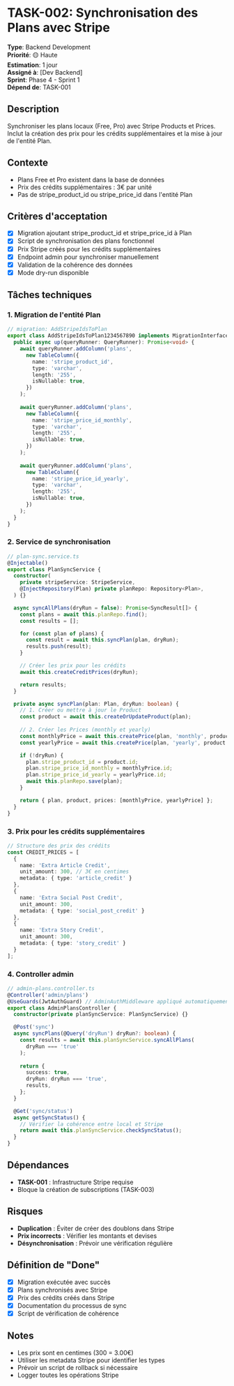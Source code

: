 # TASK-002: Synchronisation des Plans avec Stripe

**Type**: Backend Development  
**Priorité**: 🟡 Haute  
**Estimation**: 1 jour  
**Assigné à**: [Dev Backend]  
**Sprint**: Phase 4 - Sprint 1  
**Dépend de**: TASK-001  

## Description

Synchroniser les plans locaux (Free, Pro) avec Stripe Products et Prices. Inclut la création des prix pour les crédits supplémentaires et la mise à jour de l'entité Plan.

## Contexte

- Plans Free et Pro existent dans la base de données
- Prix des crédits supplémentaires : 3€ par unité
- Pas de stripe_product_id ou stripe_price_id dans l'entité Plan

## Critères d'acceptation

- [x] Migration ajoutant stripe_product_id et stripe_price_id à Plan
- [x] Script de synchronisation des plans fonctionnel
- [x] Prix Stripe créés pour les crédits supplémentaires
- [x] Endpoint admin pour synchroniser manuellement
- [x] Validation de la cohérence des données
- [x] Mode dry-run disponible

## Tâches techniques

### 1. Migration de l'entité Plan
```typescript
// migration: AddStripeIdsToPlan
export class AddStripeIdsToPlan1234567890 implements MigrationInterface {
  public async up(queryRunner: QueryRunner): Promise<void> {
    await queryRunner.addColumn('plans', 
      new TableColumn({
        name: 'stripe_product_id',
        type: 'varchar',
        length: '255',
        isNullable: true,
      })
    );
    
    await queryRunner.addColumn('plans',
      new TableColumn({
        name: 'stripe_price_id_monthly',
        type: 'varchar',
        length: '255',
        isNullable: true,
      })
    );
    
    await queryRunner.addColumn('plans',
      new TableColumn({
        name: 'stripe_price_id_yearly',
        type: 'varchar',
        length: '255',
        isNullable: true,
      })
    );
  }
}
```

### 2. Service de synchronisation
```typescript
// plan-sync.service.ts
@Injectable()
export class PlanSyncService {
  constructor(
    private stripeService: StripeService,
    @InjectRepository(Plan) private planRepo: Repository<Plan>,
  ) {}

  async syncAllPlans(dryRun = false): Promise<SyncResult[]> {
    const plans = await this.planRepo.find();
    const results = [];

    for (const plan of plans) {
      const result = await this.syncPlan(plan, dryRun);
      results.push(result);
    }

    // Créer les prix pour les crédits
    await this.createCreditPrices(dryRun);

    return results;
  }

  private async syncPlan(plan: Plan, dryRun: boolean) {
    // 1. Créer ou mettre à jour le Product
    const product = await this.createOrUpdateProduct(plan);
    
    // 2. Créer les Prices (monthly et yearly)
    const monthlyPrice = await this.createPrice(plan, 'monthly', product.id);
    const yearlyPrice = await this.createPrice(plan, 'yearly', product.id);

    if (!dryRun) {
      plan.stripe_product_id = product.id;
      plan.stripe_price_id_monthly = monthlyPrice.id;
      plan.stripe_price_id_yearly = yearlyPrice.id;
      await this.planRepo.save(plan);
    }

    return { plan, product, prices: [monthlyPrice, yearlyPrice] };
  }
}
```

### 3. Prix pour les crédits supplémentaires
```typescript
// Structure des prix des crédits
const CREDIT_PRICES = [
  {
    name: 'Extra Article Credit',
    unit_amount: 300, // 3€ en centimes
    metadata: { type: 'article_credit' }
  },
  {
    name: 'Extra Social Post Credit',
    unit_amount: 300,
    metadata: { type: 'social_post_credit' }
  },
  {
    name: 'Extra Story Credit',
    unit_amount: 300,
    metadata: { type: 'story_credit' }
  }
];
```

### 4. Controller admin
```typescript
// admin-plans.controller.ts
@Controller('admin/plans')
@UseGuards(JwtAuthGuard) // AdminAuthMiddleware appliqué automatiquement
export class AdminPlansController {
  constructor(private planSyncService: PlanSyncService) {}

  @Post('sync')
  async syncPlans(@Query('dryRun') dryRun?: boolean) {
    const results = await this.planSyncService.syncAllPlans(
      dryRun === 'true'
    );
    
    return {
      success: true,
      dryRun: dryRun === 'true',
      results,
    };
  }

  @Get('sync/status')
  async getSyncStatus() {
    // Vérifier la cohérence entre local et Stripe
    return await this.planSyncService.checkSyncStatus();
  }
}
```

## Dépendances

- **TASK-001** : Infrastructure Stripe requise
- Bloque la création de subscriptions (TASK-003)

## Risques

- **Duplication** : Éviter de créer des doublons dans Stripe
- **Prix incorrects** : Vérifier les montants et devises
- **Désynchronisation** : Prévoir une vérification régulière

## Définition de "Done"

- [x] Migration exécutée avec succès
- [x] Plans synchronisés avec Stripe
- [x] Prix des crédits créés dans Stripe
- [x] Documentation du processus de sync
- [x] Script de vérification de cohérence

## Notes

- Les prix sont en centimes (300 = 3.00€)
- Utiliser les metadata Stripe pour identifier les types
- Prévoir un script de rollback si nécessaire
- Logger toutes les opérations Stripe 